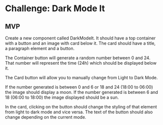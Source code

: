 # Challenge: Dark Mode It

## MVP

Create a new component called DarkModeIt.
It should have a top container with a button and an image with card below it.
The card should have a title, a paragraph element and a button.

The Container button will generate a random number between 0 and 24.
That number will represent the time (24h) which should be displayed below it.

The Card button will allow you to manually change from Light to Dark Mode.

If the number generated is between 0 and 6 or 18 and 24 (18:00 to 06:00) the image should display a moon.
If the number generated is between 6 and 18 (06:00 to 18:00) the image displayed should be a sun.

In the card, clicking on the button should change the styling of that element from light to dark mode and vice versa.
The text of the button should also change depending on the current mode.
